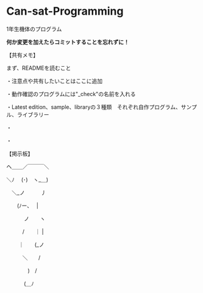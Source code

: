# Can-sat-Programming
1年生機体のプログラム

____何か変更を加えたらコミットすることを忘れずに！____


【共有メモ】

まず、READMEを読むこと

・注意点や共有したいことはここに追加

・動作確認のプログラムには"_check"の名前を入れる

・Latest edition、sample、libraryの３種類　それぞれ自作プログラム、サンプル、ライブラリー

・

・

【掲示板】

ヘ＿＿／￣￣￣＼

＼ﾉ　 (･)　ヽ_＿)

　＼_ノ　　　丿
 
　　(ﾉー、　 |
  
　　　 ノ　　ヽ
    
　　　/　　｜ |
   
　　 ｜　　(_ノ
   
　　　＼　　/
   
　　　　)　/
    
　　　 (＿ﾉ
